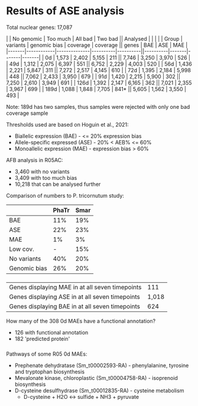 # Results of ASE analysis

Total nuclear genes: 17,087

|       | No genomic |   Too much   | All bad  | Two bad  || Analysed |       |       |       |
| Group |  variants  | genomic bias | coverage | coverage ||  genes   |  BAE  |  ASE  |  MAE  |
|-------|------------|--------------|----------|----------||----------|-------|-------|-------|
|   0d  |    1,573   |     2,402    |   5,155  |    211   ||   7,746  | 3,250 | 3,970 |   526 |
|  49d  |    1,312   |     2,075    |   6,397  |    551   ||   6,752  | 2,229 | 4,003 |   520 |
|  56d  |    1,436   |     2,221    |   5,847  |    311   ||   7,272  | 2,517 | 4,145 |   610 |
|  72d  |    1,395   |     2,184    |   5,998  |    448   ||   7,062  | 2,433 | 3,950 |   679 |
|  91d  |    1,420   |     2,215    |   5,900  |    302   ||   7,250  | 2,610 | 3,949 |   691 |
| 126d  |    1,392   |     2,147    |   6,165  |    362   ||   7,021  | 2,355 | 3,967 |   699 |
| 189d  |    1,088   |     1,848    |   7,705  |    841*  ||   5,605  | 1,562 | 3,550 |   493 |

Note: 189d has two samples, thus samples were rejected with only one bad coverage sample

Thresholds used are based on Hoguin et al., 2021:
* Biallelic expression (BAE) - <= 20% expression bias
* Allele-specific expressed (ASE) - 20% < AEB% <= 60%
* Monoallelic expression (MAE) - expression bias > 60%

AFB analysis in R05AC:
* 3,460 with no variants
* 3,409 with too much bias
* 10,218 that can be analysed further

Comparison of numbers to P. tricornutum study:

|              | PhaTr | Smar |
|--------------|-------|------|
| BAE          |  11%  |  19% |
| ASE          |  22%  |  23% |
| MAE          |   1%  |   3% |
| Low cov.     |   -   |  15% |
| No variants  |  40%  |  20% |
| Genomic bias |  26%  |  20% |

#####

|                                                 |         |
|-------------------------------------------------|---------|
| Genes displaying MAE in at all seven timepoints |     111 |
| Genes displaying ASE in at all seven timepoints |   1,018 |
| Genes displaying BAE in at all seven timepoints |     624 |



How many of the 308 0d MAEs have a functional annotation?
* 126 with functional annotation
* 182 'predicted protein'

#####

Pathways of some R05 0d MAEs:
* Prephenate dehydratase (Sm_t00002593-RA) - phenylalanine, tyrosine and tryptophan biosynthesis
* Mevalonate kinase, chloroplastic (Sm_t00004758-RA) - isoprenoid biosynthesis
* D-cysteine desulfhydrase (Sm_t00012835-RA) - cysteine metabolism
  * D-cysteine + H2O <-> sulfide + NH3 + pyruvate
